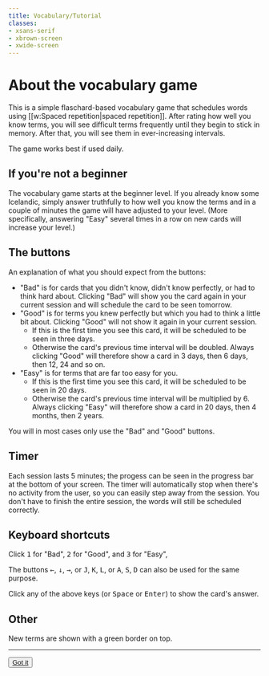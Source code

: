 ```yaml
---
title: Vocabulary/Tutorial
classes:
- xsans-serif
- xbrown-screen
- xwide-screen
---
```


# About the vocabulary game

This is a simple flaschard-based vocabulary game that schedules words using [[w:Spaced repetition|spaced repetition]].
After rating how well you know terms, you will see difficult terms frequently until they begin to stick in memory. After that, you will see them in ever-increasing intervals.

The game works best if used daily.

## If you're not a beginner

The vocabulary game starts at the beginner level. If you already know some Icelandic, simply answer truthfully to how well you know the terms and in a couple of minutes the game will have adjusted to your level. (More specifically, answering "Easy" several times in a row on new cards will increase your level.)

## The buttons

An explanation of what you should expect from the buttons:
* "Bad" is for cards that you didn't know, didn't know perfectly, or had to think hard about. Clicking "Bad" will show you the card again in your current session and will schedule the card to be seen tomorrow.
* "Good" is for terms you knew perfectly but which you had to think a little bit about. Clicking "Good" will not show it again in your current session.
  * If this is the first time you see this card, it will be scheduled to be seen in three days.
  * Otherwise the card's previous time interval will be doubled. Always clicking "Good" will therefore show a card in 3 days, then 6 days, then 12, 24 and so on.
* "Easy" is for terms that are far too easy for you.
  * If this is the first time you see this card, it will be scheduled to be seen in 20 days.
  * Otherwise the card's previous time interval will be multiplied by 6. Always clicking "Easy" will therefore show a card in 20 days, then 4 months, then 2 years.

You will in most cases only use the "Bad" and "Good" buttons.

## Timer

Each session lasts 5 minutes; the progess can be seen in the progress bar at the bottom of your screen. The timer will automatically stop when there's no activity from the user, so you can easily step away from the session. You don't have to finish the entire session, the words will still be scheduled correctly.

## Keyboard shortcuts

Click <kbd>1</kbd> for "Bad", <kbd>2</kbd> for "Good", and <kbd>3</kbd> for "Easy",

The buttons <kbd>&larr;</kbd>, <kbd>↓</kbd>, <kbd>&rarr;</kbd>, or <kbd>J</kbd>, <kbd>K</kbd>, <kbd>L</kbd>, or <kbd>A</kbd>, <kbd>S</kbd>, <kbd>D</kbd> can also be used for the same purpose.

Click any of the above keys (or <kbd>Space</kbd> or <kbd>Enter</kbd>) to show the card's answer.

## Other

New terms are shown with a green border on top.

***

<Button><a href="VOCABULARY_PLAY">Got it</a></Button>
